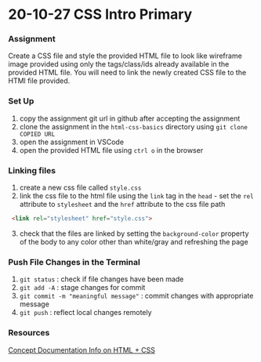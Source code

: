# 20-10-27 CSS Intro Primary

### Assignment
Create a CSS file and style the provided HTML file to look like wireframe image provided using only the tags/class/ids already available in the provided HTML file. You will need to link the newly created CSS file to the HTMl file provided.

### Set Up
1. copy the assignment git url in github after accepting the assignment
1. clone the assignment in the `html-css-basics` directory using `git clone COPIED URL`
1. open the assignment in VSCode
1. open the provided HTML file using `ctrl o` in the browser

### Linking files
1. create a new css file called `style.css`
2. link the css file to the html file using the `link` tag in the `head` - set the `rel` attribute to `stylesheet` and the `href` attribute to the css file path
```html
 <link rel="stylesheet" href="style.css">
```
3. check that the files are linked by setting the `background-color` property of the body to any color other than white/gray and refreshing the page

### Push File Changes in the Terminal
1. `git status` : check if file changes have been made
1. `git add -A` : stage changes for commit
1. `git commit -m "meaningful message"` : commit changes with appropriate message
1. `git push` : reflect local changes remotely 

### Resources
[Concept Documentation Info on HTML + CSS](https://github.com/cs-parttime-2020-fall/part-time-program-syllabus/blob/master/htmlCSS.md)
